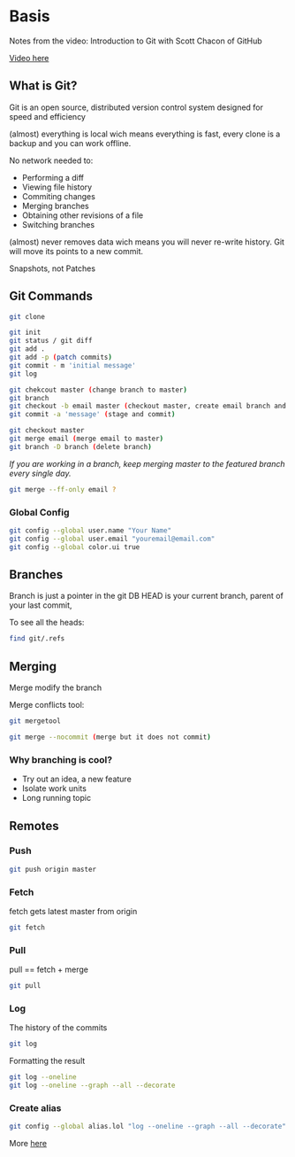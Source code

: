 # Basis

Notes from the video: Introduction to Git with Scott Chacon of GitHub

[Video here](https://www.youtube.com/watch?v=ZDR433b0HJY)

## What is Git?

Git is an open source, distributed version control system designed for speed and efficiency

(almost) everything is local wich means everything is fast, every clone is a backup and you can work offline.

No network needed to:
- Performing a diff
- Viewing file history
- Commiting changes
- Merging branches
- Obtaining other revisions of a file
- Switching branches

(almost) never removes data wich means you will never re-write history. Git will move its points to a new commit.

Snapshots, not Patches

## Git Commands

```sh
git clone

git init
git status / git diff
git add .
git add -p (patch commits)
git commit - m 'initial message'
git log

git chekcout master (change branch to master)
git branch
git checkout -b email master (checkout master, create email branch and checkout email branch)
git commit -a 'message' (stage and commit)

git checkout master
git merge email (merge email to master)
git branch -D branch (delete branch)
```

*If you are working in a branch, keep merging master to the featured branch every single day.*

```sh
git merge --ff-only email ?
```


### Global Config
```sh
git config --global user.name "Your Name"
git config --global user.email "youremail@email.com"
git config --global color.ui true
```

## Branches

Branch is just a pointer in the git DB
HEAD is your current branch, parent of your last commit,

To see all the heads:
```sh
find git/.refs
```

## Merging
Merge modify the branch

Merge conflicts tool:

```sh
git mergetool
```
```sh
git merge --nocommit (merge but it does not commit)
```

### Why branching is cool?
- Try out an idea, a new feature
- Isolate work units
- Long running topic

## Remotes


### Push
```sh
git push origin master
```

### Fetch
fetch gets latest master from origin
```sh
git fetch
```

### Pull
pull == fetch + merge
```sh
git pull
```

### Log
The history of the commits

```sh
git log
```
Formatting the result

```sh
git log --oneline
git log --oneline --graph --all --decorate
```

### Create alias

```sh
git config --global alias.lol "log --oneline --graph --all --decorate"
```

More [here](https://www.youtube.com/watch?v=ZDR433b0HJY)
